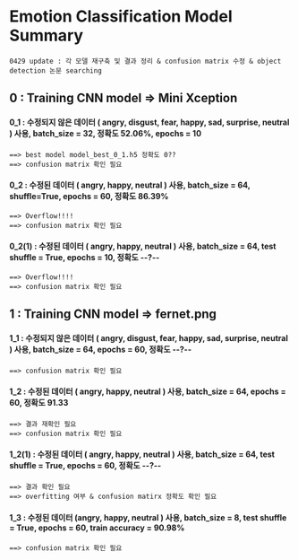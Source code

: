 # Emotion Classification Model Summary
	0429 update : 각 모델 재구축 및 결과 정리 & confusion matrix 수정 & object detection 논문 searching

## 0 : Training CNN model => Mini Xception

#### 0_1 : 수정되지 않은 데이터 ( angry, disgust, fear, happy, sad, surprise, neutral ) 사용, batch_size = 32, 정확도 52.06%, epochs = 10 
	==> best model model_best_0_1.h5 정확도 0??
	==> confusion matrix 확인 필요


#### 0_2 : 수정된 데이터 ( angry, happy, neutral ) 사용, batch_size = 64, shuffle=True, epochs = 60, 정확도 86.39%
	==> Overflow!!!!
	==> confusion matrix 확인 필요

#### 0_2(1) : 수정된 데이터 ( angry, happy, neutral ) 사용, batch_size = 64, test shuffle = True, epochs = 10, 정확도 --?--
	==> Overflow!!!!
	==> confusion matrix 확인 필요



## 1 : Training CNN model => fernet.png

#### 1_1 : 수정되지 않은 데이터 ( angry, disgust, fear, happy, sad, surprise, neutral ) 사용, batch_size = 64, epochs = 60, 정확도 --?--
	==> confusion matrix 확인 필요

#### 1_2 : 수정된 데이터 ( angry, happy, neutral ) 사용, batch_size = 64, epochs = 60, 정확도 91.33
	==> 결과 재확인 필요
	==> confusion matrix 확인 필요

#### 1_2(1) : 수정된 데이터 ( angry, happy, neutral ) 사용, batch_size = 64, test shuffle = True, epochs = 60, 정확도 --?--
	==> 결과 확인 필요
	==> overfitting 여부 & confusion matirx 정확도 확인 필요


#### 1_3 : 수정된 데이터 (angry, happy, neutral ) 사용, batch_size = 8, test shuffle = True, epochs = 60, train accuracy = 90.98%
	==> confusion matrix 확인 필요
